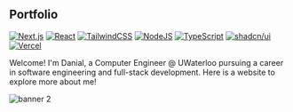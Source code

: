 ## Portfolio
[![Next.js](https://img.shields.io/badge/Next.js-black?logo=next.js&logoColor=white)](#) [![React](https://img.shields.io/badge/React-%2320232a.svg?logo=react&logoColor=%2361DAFB)](#) [![TailwindCSS](https://img.shields.io/badge/Tailwind%20CSS-%2338B2AC.svg?logo=tailwind-css&logoColor=white)](#) [![NodeJS](https://img.shields.io/badge/Node.js-6DA55F?logo=node.js&logoColor=white)](#) [![TypeScript](https://img.shields.io/badge/TypeScript-3178C6?logo=typescript&logoColor=fff)](#) [![shadcn/ui](https://img.shields.io/badge/shadcn%2Fui-000?logo=shadcnui&logoColor=fff)](#) [![Vercel](https://img.shields.io/badge/Vercel-%23000000.svg?logo=vercel&logoColor=white)](#)

Welcome! I'm Danial, a Computer Engineer @ UWaterloo pursuing a career in software engineering and full-stack development. Here is a website to explore more about me!

![banner 2](https://github.com/user-attachments/assets/c254c6c9-ab12-436c-bcff-29eb57b42859)
